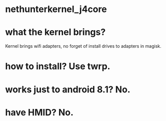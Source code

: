 # nethunterkernel_j4core


# what the kernel brings? 

Kernel brings wifi adapters, no forget of 
install drives to adapters in magisk.

# how to install? Use twrp.

# works just to android 8.1? No.

# have HMID? No.
